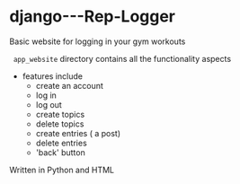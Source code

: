 # django---Rep-Logger


Basic website for logging in your gym workouts

``` app_website``` directory contains all the functionality aspects
* features include
   - create an account
   - log in
   - log out
   - create topics
   - delete topics
   - create entries ( a post)
   - delete entries
   - 'back' button

Written in Python and HTML
